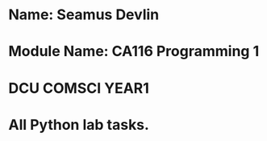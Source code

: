 # Name: Seamus Devlin
# Module Name: CA116 Programming 1
# DCU COMSCI YEAR1

# All Python lab tasks.
